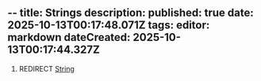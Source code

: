 --
title: Strings
description: 
published: true
date: 2025-10-13T00:17:48.071Z
tags: 
editor: markdown
dateCreated: 2025-10-13T00:17:44.327Z
---

1.  REDIRECT [String](Recipaedia/Items/String.md "wikilink")